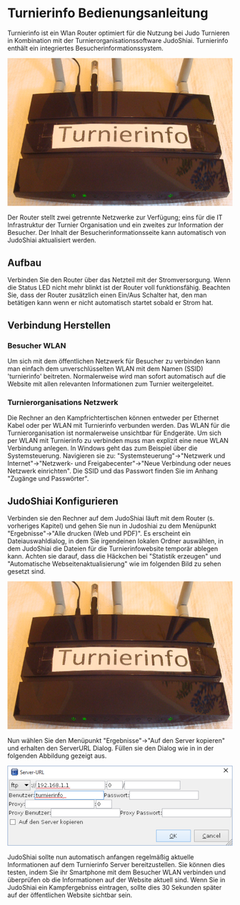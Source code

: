 # Turnierinfo Bedienungsanleitung

Turnierinfo ist ein Wlan Router optimiert für die Nutzung bei Judo Turnieren in Kombination mit der Turnierorganisationssoftware JudoShiai. Turnierinfo enthält ein integriertes Besucherinformationssystem.

![Foto of Router](./Router.png)

Der Router stellt zwei getrennte Netzwerke zur Verfügung; eins für die IT Infrastruktur der Turnier Organisation und ein zweites zur Information der Besucher. Der Inhalt der Besucherinformationsseite kann automatisch von JudoShiai aktualisiert werden.

## Aufbau

Verbinden Sie den Router über das Netzteil mit der Stromversorgung. Wenn die Status LED nicht mehr blinkt ist der Router voll funktionsfähig. Beachten Sie, dass der Router zusätzlich einen Ein/Aus Schalter hat, den man betätigen kann wenn er nicht automatisch startet sobald er Strom hat.

## Verbindung Herstellen

### Besucher WLAN

Um sich mit dem öffentlichen Netzwerk für Besucher zu verbinden kann man einfach dem unver­schlüs­selten WLAN mit dem Namen (SSID) 'turnierinfo' beitreten. Normalerweise wird man sofort automatisch auf die Website mit allen relevanten Informationen zum Turnier weitergeleitet.

### Turnierorganisations Netzwerk

Die Rechner an den Kampfrichtertischen können entweder per Ethernet Kabel oder per WLAN mit Turnierinfo verbunden werden. Das WLAN für die Turnierorganisation ist normalerweise unsichtbar für Endgeräte. Um sich per WLAN mit Turnierinfo zu verbinden muss man explizit eine neue WLAN Verbindung anlegen. In Windows geht das zum Beispiel über die Systemsteuerung. Navigieren sie zu: "Systemsteuerung"->"Netzwerk und Internet"->"Netzwerk- und Freigabecenter"->"Neue Verbindung oder neues Netzwerk einrichten". Die SSID und das Passwort finden Sie im Anhang "Zugänge und Passwörter".

## JudoShiai Konfigurieren

Verbinden sie den Rechner auf dem JudoShiai läuft mit dem Router (s. vorheriges Kapitel) und gehen Sie nun in Judoshiai zu dem Menüpunkt "Ergebnisse"->"Alle drucken (Web und PDF)". Es erscheint ein Dateiauswahldialog, in dem Sie irgendeinen lokalen Ordner auswählen, in dem JudoShiai die Dateien für die Turnierinfowebsite temporär ablegen kann. Achten sie darauf, dass die Häckchen bei "Statistik erzeugen" und "Automatische Webseitenaktualisierung" wie im folgenden Bild zu sehen gesetzt sind.

![Dateiauswahl Dialog](./Router.png)

Nun wählen Sie den Menüpunkt "Ergebnisse"->"Auf den Server kopieren" und erhalten den ServerURL Dialog. Füllen sie den Dialog wie in in der folgenden Abbildung gezeigt aus.

![Auf Server Kopieren Dialog](./JudoShiai-copyToServer.png)

JudoShiai sollte nun automatisch anfangen regelmäßig aktuelle Informationen auf dem Turnierinfo Server bereitzustellen. Sie können dies testen, indem Sie ihr Smartphone mit dem Besucher WLAN verbinden und überprüfen ob die Informationen auf der Website aktuell sind. Wenn Sie in JudoShiai ein Kampfergebniss eintragen, sollte dies 30 Sekunden später auf der öffentlichen Website sichtbar sein.
